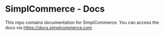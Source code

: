 # SimplCommerce - Docs

This repo contains documentation for SimplCommerce. You can access the docs via https://docs.simplcommerce.com
